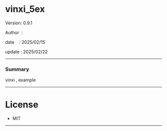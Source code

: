 ﻿# vinxi_5ex

 Version: 0.9.1

 Author  : 

 date    : 2025/02/15 

 update  : 2025/02/22

***
### Summary

vinxi , example

***
# License

* MIT

***

